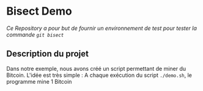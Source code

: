 # Bisect Demo
_Ce Repository a pour but de fournir un environnement de test pour tester la commande `git bisect`_

## Description du projet
Dans notre exemple, nous avons créé un script permettant de miner du Bitcoin. L'idée est très simple : 
A chaque exécution du script `./demo.sh`, le programme mine 1 Bitcoin
